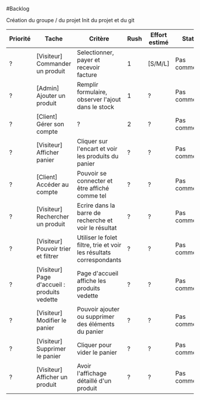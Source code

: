 #Backlog

Création du groupe / du projet
Init du projet et du git

| Priorité | Tache        | Critère           | Rush  | Effort estimé | Statut |
| -------- | ------------ | ----------------- | ----- | ------------- | ------ |
| ? | [Visiteur] Commander un produit | Selectionner, payer et recevoir facture | 1 | [S/M/L] | Pas commencé |
| ? | [Admin] Ajouter un produit | Remplir formulaire, observer l'ajout dans le stock | 1 | ? | Pas commencé |
| ? | [Client] Gérer son compte | ? | 2 | ? | Pas commencé |
| ? | [Visiteur] Afficher panier | Cliquer sur l'encart et voir les produits du panier | ? | ? | Pas commencé |
| ? | [Client] Accéder au compte | Pouvoir se connecter et être affiché comme tel  | ? | ? | Pas commencé |
| ? | [Visiteur] Rechercher un produit | Ecrire dans la barre de recherche et voir le résultat | ? | ? | Pas commencé |
| ? | [Visiteur] Pouvoir trier et filtrer | Utiliser le folet filtre, trie et voir les résultats correspondants | ? | ? | Pas commencé |
| ? | [Visiteur] Page d'accueil : produits vedette | Page d'accueil affiche les produits vedette  | ? | ? | Pas commencé |
| ? | [Visiteur] Modifier le panier | Pouvoir ajouter ou supprimer des éléments du panier  | ? | ? | Pas commencé |
| ? | [Visiteur] Supprimer le panier | Cliquer pour vider le panier  | ? | ? | Pas commencé |
| ? | [Visiteur] Afficher un produit | Avoir l'affichage détaillé d'un produit  | ? | ? | Pas commencé |
